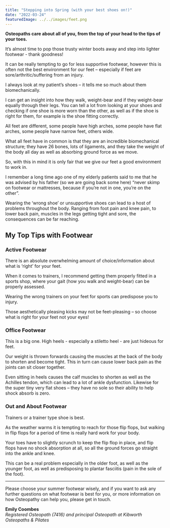 ```yaml
---
title: "Stepping into Spring (with your best shoes on!)"
date: "2022-03-24"
featuredImage: ../../images/feet.png
---
```


<strong>Osteopaths care about all of you, from the top of your head to the tips of your toes.</strong>

It’s almost time to pop those trusty winter boots away and step into lighter footwear - thank goodness!

It can be really tempting to go for less supportive footwear, however this is often not the best environment for our feet – especially if feet are sore/arthritic/suffering from an injury.

I always look at my patient’s shoes – it tells me so much about them biomechanically.

I can get an insight into how they walk, weight-bear and if they weight-bear equally through their legs. You can tell a lot from looking at your shoes and checking if one shoe is more worn than the other,  as well as if the shoe is right for them, for example is the shoe fitting correctly.

All feet are different, some people have high arches, some people have flat arches, some people have narrow feet, others wide.

What all feet have in common is that they are an incredible biomechanical structure; they have 26 bones, lots of ligaments, and they take the weight of the body all day as well as absorbing ground force as we move.

So, with this in mind it is only fair that we give our feet a good environment to work in.

I remember a long time ago one of my elderly patients said to me that he was advised by his father (so we are going back some here) “never skimp on footwear or mattresses, because if you’re not in one, you’re on the other”.

Wearing the ‘wrong shoe’ or unsupportive shoes can lead to a host of problems throughout the body. Ranging from foot pain and knee pain, to lower back pain, muscles in the legs getting tight and sore, the consequences can be far reaching.

<h2>My Top Tips with Footwear</h2>

<h3>Active Footwear</h3>

There is an absolute overwhelming amount of choice/information about what is ‘right’ for your feet.

When it comes to trainers, I recommend getting them properly fitted in a sports shop, where your gait (how you walk and weight-bear) can be properly assessed.

Wearing the wrong trainers on your feet for sports can predispose you to injury.

Those aesthetically pleasing kicks may not be feet-pleasing – so choose what is right for your feet not your eyes!

<h3>Office Footwear</h3>

This is a big one. High heels - especially a stiletto heel - are just hideous for feet.

Our weight is thrown forwards causing the muscles at the back of the body to shorten and become tight. This in turn can cause lower back pain as the joints can sit closer together.

Even sitting in heels causes the calf muscles to shorten as well as the Achilles tendon, which can lead to a lot of ankle dysfunction. Likewise for the super tiny very flat shoes – they have no sole so their ability to help shock absorb is zero.

<h3>Out and About Footwear</h3>

Trainers or a trainer type shoe is best.

As the weather warms it is tempting to reach for those flip flops, but walking in flip flops for a period of time is really hard work for your body.

Your toes have to slightly scrunch to keep the flip flop in place, and flip flops have no shock absorption at all, so all the ground forces go straight into the ankle and knee.

This can be a real problem especially in the older foot, as well as the younger foot, as well as predisposing to plantar fasciitis (pain in the sole of the foot).

<hr />

Please choose your summer footwear wisely, and if you want to ask any further questions on what footwear is best for you, or more information on how Osteopathy can help you, please get in touch.

<strong>Emily Coombes</strong><br />
<em>Registered Osteopath (7416) and principal Osteopath at Kibworth Osteopaths & Pilates</em>